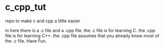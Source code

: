 # c_cpp_tut
repo to make c and cpp a little easier

in here there is a .c file and a .cpp file.
the .c file is for learning C.
the .cpp file is for learning C++.
the .cpp file assumes that you already know most of the .c file.
Have Fun.